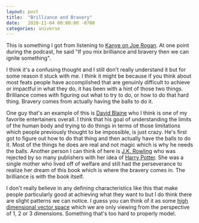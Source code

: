 ```yaml
---
layout: post
title:  "Brilliance and Bravery"
date:   2020-11-04 00:00:00 -0700
categories: universe
---
```

This is something I got from listening to [Kanye on Joe Rogan][jre]. At one point during the podcast, he said "If you mix brilliance and bravery then we can ignite something".

I think it's a confusing thought and I still don't really understand it but for some reason it stuck with me. I think it might be because if you think about most feats people have accomplished that are genuinly difficult to achieve or impactful in what they do, it has been with a hint of those two things. Brilliance comes with figuring out what to try to do, or how to do that hard thing. Bravery comes from actually having the balls to do it.

One guy that's an example of this is [David Blaine][blaine] who I think is one of my favorite entertainers overall. I think that his goal of understanding the limits of the human body and trying to do things in terms of those limitations which people previously thought to be impossible, is just crazy. He's first got to figure out how to do that thing and then actually have the balls to do it. Most of the things he does are real and not magic which is why he needs the balls. Another person I can think of here is [J.K. Rowling][jkr] who was rejected by so many publishers with her idea of [Harry Potter][harry]. She was a single mother who lived off of welfare and still had the perseverance to realize her dream of this book which is where the bravery comes in. The brilliance is with the book itself.

I don't really believe in any defining characteristics like this that make people particularly good at achieving what they want to but I do think there are slight patterns we can notice. I guess you can think of it as some [high dimensional vector space][vs] which we are only viewing from the perspective of 1, 2 or 3 dimensions. Something that's too hard to properly model.

[jre]: https://www.youtube.com/watch?v=qxOeWuAHOiw
[blaine]: https://en.wikipedia.org/wiki/David_Blaine
[jkr]: https://en.wikipedia.org/wiki/J._K._Rowling
[harry]: https://en.wikipedia.org/wiki/Harry_Potter
[vs]: http://shoefer.github.io/intuitivemi/2015/07/25/vector-spaces.html
